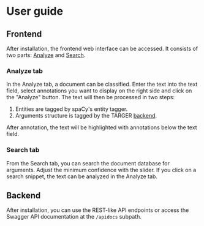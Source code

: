 # User guide

## Frontend

After installation, the frontend web interface can be accessed.
It consists of two parts: [Analyze](#analyze-tab) and [Search](#search-tab).

### Analyze tab

In the Analyze tab, a document can be classified.
Enter the text into the text field, select annotations you want to display on the right side and click on the "Analyze" button.
The text will then be processed in two steps:

1. Entities are tagged by spaCy's entity tagger.
2. Arguments structure is tagged by the TARGER [backend](#backend).

After annotation, the text will be highlighted with annotations below the text field.

### Search tab

From the Search tab, you can search the document database for arguments.
Adjust the minimum confidence with the slider.
If you click on a search snippet, the text can be analyzed in the Analyze tab.

## Backend

After installation, you can use the REST-like API endpoints or access the Swagger API documentation at the `/apidocs` subpath.
